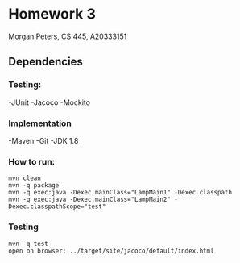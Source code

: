 # Homework 3
Morgan Peters, CS 445, A20333151

## Dependencies 
### Testing: 
-JUnit 
-Jacoco
-Mockito 

### Implementation 
-Maven 
-Git
-JDK 1.8

### How to run: 
    mvn clean 
    mvn -q package 
    mvn -q exec:java -Dexec.mainClass="LampMain1" -Dexec.classpath
    mvn -q exec:java -Dexec.mainClass="LampMain2" -Dexec.classpathScope="test"
    
### Testing      
    mvn -q test  
    open on browser: ../target/site/jacoco/default/index.html 
    
